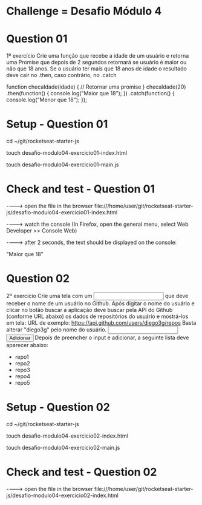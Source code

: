 # Challenge = Desafio Módulo 4

# Question 01

1º exercício
Crie uma função que recebe a idade de um usuário e retorna uma Promise que depois de 2 segundos retornará se usuário é maior ou não que 18 anos. Se o usuário ter mais que 18 anos de idade o resultado deve cair no .then, caso contrário, no .catch

function checaIdade(idade) {
 // Retornar uma promise
}
checaIdade(20)
 .then(function() {
 console.log("Maior que 18");
 })
 .catch(function() {
 console.log("Menor que 18");
 });

# Setup - Question 01

cd ~/git/rocketseat-starter-js

touch desafio-modulo04-exercicio01-index.html

touch desafio-modulo04-exercicio01-main.js

# Check and test - Question 01

\----> open the file in the browser file:///home/user/git/rocketseat-starter-js/desafio-modulo04-exercicio01-index.html

\----> watch the console (In Firefox, open the general menu, select Web Developer >> Console Web)

\----> after 2 seconds, the text should be displayed on the console:

"Maior que 18"


# Question 02

2º exercício
Crie uma tela com um <input> que deve receber o nome de um usuário no Github. Após digitar o
nome do usuário e clicar no botão buscar a aplicação deve buscar pela API do Github (conforme
URL abaixo) os dados de repositórios do usuário e mostrá-los em tela:
URL de exemplo: https://api.github.com/users/diego3g/repos
Basta alterar "diego3g" pelo nome do usuário.
<input type="text" name="user">
<button onclick="">Adicionar</button>
Depois de preencher o input e adicionar, a seguinte lista deve aparecer abaixo:
<ul>
 <li>repo1</li>
 <li>repo2</li>
 <li>repo3</li>
 <li>repo4</li>
 <li>repo5</li>
</ul>

# Setup - Question 02

cd ~/git/rocketseat-starter-js

touch desafio-modulo04-exercicio02-index.html

touch desafio-modulo04-exercicio02-main.js

# Check and test - Question 02

\----> open the file in the browser file:///home/user/git/rocketseat-starter-js/desafio-modulo04-exercicio02-index.html


